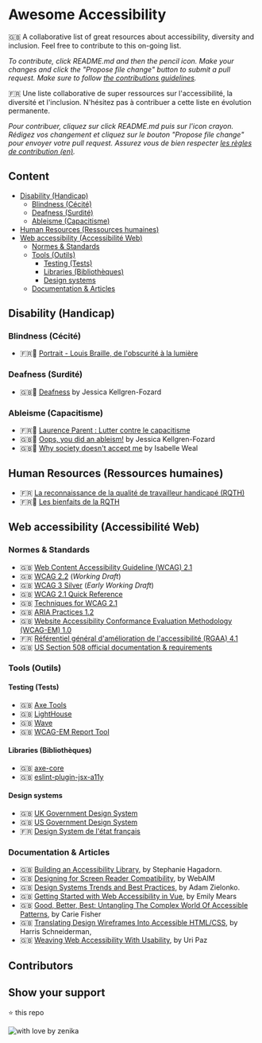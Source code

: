# Awesome Accessibility <!-- omit in toc -->

<!-- ALL-CONTRIBUTORS-BADGE:START - Do not remove or modify this section -->
<!-- ALL-CONTRIBUTORS-BADGE:END -->

🇬🇧 A collaborative list of great resources about accessibility, diversity and inclusion. Feel free to contribute to this on-going list.

*To contribute, click README.md and then the pencil icon. Make your changes and click the "Propose file change" button to submit a pull request. Make sure to follow [the contributions guidelines](CONTRIBUTING.md).*

🇫🇷 Une liste collaborative de super ressources sur l'accessibilité, la diversité et l'inclusion. N'hésitez pas à contribuer a cette liste en évolution permanente.

*Pour contribuer, cliquez sur click README.md puis sur l'icon crayon. Rédigez vos changement et cliquez sur le bouton "Propose file change" pour envoyer votre pull request. Assurez vous de bien respecter [les règles de contribution (en)](CONTRIBUTING.md).*


## Content <!-- omit in toc -->

* [Disability (Handicap)](#disability-handicap)
  * [Blindness (Cécité)](#blindness-cécité)
  * [Deafness (Surdité)](#deafness-surdité)
  * [Ableisme (Capacitisme)](#ableisme-capacitisme)
* [Human Resources (Ressources humaines)](#human-resources-ressources-humaines)
* [Web accessibility (Accessibilité Web)](#web-accessibility-accessibilité-web)
  * [Normes & Standards](#normes--standards)
  * [Tools (Outils)](#tools-outils)
    * [Testing (Tests)](#testing-tests)
    * [Libraries (Bibliothèques)](#libraries-bibliothèques)
    * [Design systems](#design-systems)
  * [Documentation & Articles](#documentation--articles)


## Disability (Handicap)

### Blindness (Cécité)
- 🇫🇷📼 [Portrait - Louis Braille, de l'obscurité à la lumière](https://www.youtube.com/watch?v=9fKVqwHI_vA)

### Deafness (Surdité)
- 🇬🇧📼 [Deafness](https://www.youtube.com/playlist?list=PLhADVL2AiGX-UoiAtnf5_udAB4FMMB5b-) by Jessica Kellgren-Fozard

### Ableisme (Capacitisme)
- 🇫🇷📼 [Laurence Parent : Lutter contre le capacitisme](https://www.youtube.com/watch?v=ZytQJefT7rM)
- 🇬🇧📼 [Oops, you did an ableism!](https://www.youtube.com/watch?v=fyGeX8gqx58) by Jessica Kellgren-Fozard
- 🇬🇧📼 [Why society doesn't accept me](https://www.youtube.com/watch?v=jZ4I4YI1j_A) by Isabelle Weal

## Human Resources (Ressources humaines)
- 🇫🇷 [La reconnaissance de la qualité de travailleur handicapé (RQTH)](https://travail-emploi.gouv.fr/emploi-et-insertion/emploi-et-handicap/rqth)
- 🇫🇷📼 [Les bienfaits de la RQTH](https://www.youtube.com/watch?v=ZCUG16-Rb30)


## Web accessibility (Accessibilité Web)

### Normes & Standards
- 🇬🇧 [Web Content Accessibility Guideline (WCAG) 2.1](https://www.w3.org/TR/WCAG21/)
- 🇬🇧 [WCAG 2.2](https://www.w3.org/TR/WCAG22/) (_Working Draft_)
- 🇬🇧 [WCAG 3 Silver](https://w3c.github.io/silver/guidelines/) (_Early Working Draft_)
- 🇬🇧 [WCAG 2.1 Quick Reference](https://www.w3.org/WAI/WCAG21/quickref/)
- 🇬🇧 [Techniques for WCAG 2.1](https://www.w3.org/WAI/WCAG21/Techniques/)
- 🇬🇧 [ARIA Practices 1.2](https://w3c.github.io/aria-practices/)
- 🇬🇧 [Website Accessibility Conformance Evaluation Methodology (WCAG-EM) 1.0](https://www.w3.org/WAI/WCAG21/Techniques/)
- 🇫🇷 [Référentiel général d'amélioration de l'accessibilité (RGAA) 4.1](https://www.numerique.gouv.fr/publications/rgaa-accessibilite/)
- 🇬🇧 [US Section 508 official documentation & requirements](https://www.section508.gov/)

### Tools (Outils)

#### Testing (Tests)
- 🇬🇧 [Axe Tools](https://www.deque.com/axe/)
- 🇬🇧 [LightHouse](https://developers.google.com/web/tools/lighthouse/)
- 🇬🇧 [Wave](https://wave.webaim.org/)
- 🇬🇧 [WCAG-EM Report Tool](https://www.w3.org/WAI/eval/report-tool/)

#### Libraries (Bibliothèques)
- 🇬🇧 [axe-core](https://github.com/dequelabs/axe-core#axe-core)
- 🇬🇧 [eslint-plugin-jsx-a11y](https://github.com/jsx-eslint/eslint-plugin-jsx-a11y#readme)

#### Design systems
- 🇬🇧 [UK Government Design System](https://design-system.service.gov.uk/)
- 🇬🇧 [US Government Design System](https://designsystem.digital.gov/)
- 🇫🇷 [Design System de l'état français](https://www.systeme-de-design.gouv.fr/)

### Documentation & Articles
- 🇬🇧 [Building an Accessibility Library](https://medium.com/indeed-design/building-an-accessibility-library-e134e9012c17), by Stephanie Hagadorn.
- 🇬🇧 [Designing for Screen Reader Compatibility](https://webaim.org/techniques/screenreader/), by WebAIM
- 🇬🇧 [Design Systems Trends and Best Practices](https://www.netguru.com/blog/key-design-systems-trends-and-best-practices), by Adam Zielonko.
- 🇬🇧 [Getting Started with Web Accessibility in Vue](https://medium.com/@emilymears/getting-started-with-web-accessibility-in-vue-17e2c4ea0842), by Emily Mears
- 🇬🇧 [Good, Better, Best: Untangling The Complex World Of Accessible Patterns](https://www.smashingmagazine.com/2021/03/good-better-best-untangling-complex-world-accessible-patterns/), by Carie Fisher
- 🇬🇧 [Translating Design Wireframes Into Accessible HTML/CSS](https://www.smashingmagazine.com/2020/07/design-wireframes-accessible-html-css/), by Harris Schneiderman,
- 🇬🇧 [Weaving Web Accessibility With Usability](https://www.smashingmagazine.com/2020/11/weaving-web-accessibility-usability/), by Uri Paz


## Contributors <!-- omit in toc -->

<!-- ALL-CONTRIBUTORS-LIST:START - Do not remove or modify this section -->
<!-- prettier-ignore-start -->
<!-- markdownlint-disable -->

<!-- markdownlint-restore -->
<!-- prettier-ignore-end -->
<!-- ALL-CONTRIBUTORS-LIST:END -->


## Show your support <!-- omit in toc -->

⭐️ this repo

![with love by zenika](https://img.shields.io/badge/With%20%E2%9D%A4%EF%B8%8F%20by-Zenika-b51432.svg?link=https://oss.zenika.com)
